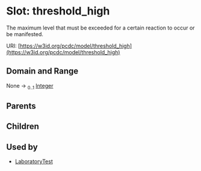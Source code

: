 
# Slot: threshold_high


The maximum level that must be exceeded for a certain reaction to occur or be manifested.

URI: [https://w3id.org/pcdc/model/threshold_high](https://w3id.org/pcdc/model/threshold_high)


## Domain and Range

None &#8594;  <sub>0..1</sub> [Integer](types/Integer.md)

## Parents


## Children


## Used by

 * [LaboratoryTest](LaboratoryTest.md)
